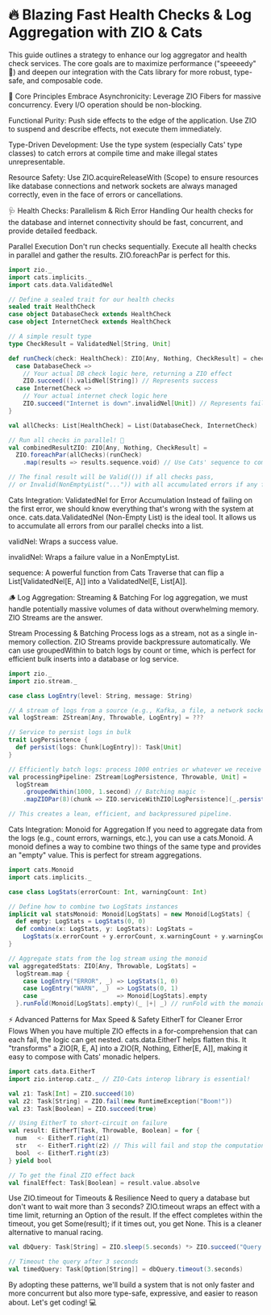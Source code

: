# 🔥 Blazing Fast Health Checks & Log Aggregation with ZIO & Cats

This guide outlines a strategy to enhance our log aggregator and health check services. The core goals are to maximize performance ("speeeedy" 🚀) and deepen our integration with the Cats library for more robust, type-safe, and composable code.

🎯 Core Principles
Embrace Asynchronicity: Leverage ZIO Fibers for massive concurrency. Every I/O operation should be non-blocking.

Functional Purity: Push side effects to the edge of the application. Use ZIO to suspend and describe effects, not execute them immediately.

Type-Driven Development: Use the type system (especially Cats' type classes) to catch errors at compile time and make illegal states unrepresentable.

Resource Safety: Use ZIO.acquireReleaseWith (Scope) to ensure resources like database connections and network sockets are always managed correctly, even in the face of errors or cancellations.

🩺 Health Checks: Parallelism & Rich Error Handling
Our health checks for the database and internet connectivity should be fast, concurrent, and provide detailed feedback.

Parallel Execution
Don't run checks sequentially. Execute all health checks in parallel and gather the results. ZIO.foreachPar is perfect for this.

```scala
import zio._
import cats.implicits._
import cats.data.ValidatedNel

// Define a sealed trait for our health checks
sealed trait HealthCheck
case object DatabaseCheck extends HealthCheck
case object InternetCheck extends HealthCheck

// A simple result type
type CheckResult = ValidatedNel[String, Unit]

def runCheck(check: HealthCheck): ZIO[Any, Nothing, CheckResult] = check match {
  case DatabaseCheck =>
    // Your actual DB check logic here, returning a ZIO effect
    ZIO.succeed(().validNel[String]) // Represents success
  case InternetCheck =>
    // Your actual internet check logic here
    ZIO.succeed("Internet is down".invalidNel[Unit]) // Represents failure
}

val allChecks: List[HealthCheck] = List(DatabaseCheck, InternetCheck)

// Run all checks in parallel! 🚀
val combinedResultZIO: ZIO[Any, Nothing, CheckResult] =
  ZIO.foreachPar(allChecks)(runCheck)
    .map(results => results.sequence.void) // Use Cats' sequence to combine ValidatedNel

// The final result will be Valid(()) if all checks pass,
// or Invalid(NonEmptyList("...")) with all accumulated errors if any fail.
```

Cats Integration: ValidatedNel for Error Accumulation
Instead of failing on the first error, we should know everything that's wrong with the system at once. cats.data.ValidatedNel (Non-Empty List) is the ideal tool. It allows us to accumulate all errors from our parallel checks into a list.

validNel: Wraps a success value.

invalidNel: Wraps a failure value in a NonEmptyList.

sequence: A powerful function from Cats Traverse that can flip a List[ValidatedNel[E, A]] into a ValidatedNel[E, List[A]].

🪵 Log Aggregation: Streaming & Batching
For log aggregation, we must handle potentially massive volumes of data without overwhelming memory. ZIO Streams are the answer.

Stream Processing & Batching
Process logs as a stream, not as a single in-memory collection. ZIO Streams provide backpressure automatically. We can use groupedWithin to batch logs by count or time, which is perfect for efficient bulk inserts into a database or log service.

```scala
import zio._
import zio.stream._

case class LogEntry(level: String, message: String)

// A stream of logs from a source (e.g., Kafka, a file, a network socket)
val logStream: ZStream[Any, Throwable, LogEntry] = ???

// Service to persist logs in bulk
trait LogPersistence {
  def persist(logs: Chunk[LogEntry]): Task[Unit]
}

// Efficiently batch logs: process 1000 entries or whatever we receive in 1 second
val processingPipeline: ZStream[LogPersistence, Throwable, Unit] =
  logStream
    .groupedWithin(1000, 1.second) // Batching magic ✨
    .mapZIOPar(8)(chunk => ZIO.serviceWithZIO[LogPersistence](_.persist(chunk))) // Persist batches in parallel

// This creates a lean, efficient, and backpressured pipeline.
```

Cats Integration: Monoid for Aggregation
If you need to aggregate data from the logs (e.g., count errors, warnings, etc.), you can use a cats.Monoid. A monoid defines a way to combine two things of the same type and provides an "empty" value. This is perfect for stream aggregations.

```scala
import cats.Monoid
import cats.implicits._

case class LogStats(errorCount: Int, warningCount: Int)

// Define how to combine two LogStats instances
implicit val statsMonoid: Monoid[LogStats] = new Monoid[LogStats] {
  def empty: LogStats = LogStats(0, 0)
  def combine(x: LogStats, y: LogStats): LogStats =
    LogStats(x.errorCount + y.errorCount, x.warningCount + y.warningCount)
}

// Aggregate stats from the log stream using the monoid
val aggregatedStats: ZIO[Any, Throwable, LogStats] =
  logStream.map {
    case LogEntry("ERROR", _) => LogStats(1, 0)
    case LogEntry("WARN", _)  => LogStats(0, 1)
    case _                    => Monoid[LogStats].empty
  }.runFold(Monoid[LogStats].empty)(_ |+| _) // runFold with the monoid's combine operation (|+|)
```

⚡️ Advanced Patterns for Max Speed & Safety
EitherT for Cleaner Error Flows
When you have multiple ZIO effects in a for-comprehension that can each fail, the logic can get nested. cats.data.EitherT helps flatten this. It "transforms" a ZIO[R, E, A] into a ZIO[R, Nothing, Either[E, A]], making it easy to compose with Cats' monadic helpers.

```scala
import cats.data.EitherT
import zio.interop.catz._ // ZIO-Cats interop library is essential!

val z1: Task[Int] = ZIO.succeed(10)
val z2: Task[String] = ZIO.fail(new RuntimeException("Boom!"))
val z3: Task[Boolean] = ZIO.succeed(true)

// Using EitherT to short-circuit on failure
val result: EitherT[Task, Throwable, Boolean] = for {
  num   <- EitherT.right(z1)
  str   <- EitherT.right(z2) // This will fail and stop the computation
  bool  <- EitherT.right(z3)
} yield bool

// To get the final ZIO effect back
val finalEffect: Task[Boolean] = result.value.absolve
```

Use ZIO.timeout for Timeouts & Resilience
Need to query a database but don't want to wait more than 3 seconds? ZIO.timeout wraps an effect with a time limit, returning an Option of the result. If the effect completes within the timeout, you get Some(result); if it times out, you get None. This is a cleaner alternative to manual racing.

```scala
val dbQuery: Task[String] = ZIO.sleep(5.seconds) *> ZIO.succeed("Query result")

// Timeout the query after 3 seconds
val timedQuery: Task[Option[String]] = dbQuery.timeout(3.seconds)
```

By adopting these patterns, we'll build a system that is not only faster and more concurrent but also more type-safe, expressive, and easier to reason about. Let's get coding! 💻
